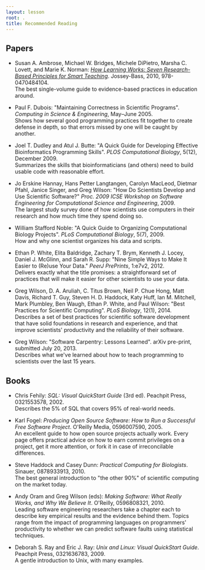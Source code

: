 ```yaml
---
layout: lesson
root: .
title: Recommended Reading
---
```

Papers
------

*   Susan A. Ambrose, Michael W. Bridges, Michele DiPietro, Marsha C. Lovett, and Marie K. Norman:
    *[How Learning Works: Seven Research-Based Principles for Smart Teaching](http://www.amazon.com/How-Learning-Works-Research-Based-Principles/dp/0470484101/)*.
    Jossey-Bass,
    2010,
    978-0470484104.
    <br/>
    The best single-volume guide to evidence-based practices in education around.

*   Paul F. Dubois:
    "Maintaining Correctness in Scientific Programs".
    *Computing in Science & Engineering*,
    May–June 2005.
    <br/>
    Shows how several good programming practices fit together
    to create defense in depth,
    so that errors missed by one will be caught by another.

*   Joel T. Dudley and Atul J. Butte:
    "A Quick Guide for Developing Effective Bioinformatics Programming Skills".
    *PLOS Computational Biology*,
    5(12),
    December 2009.
    <br/>
    Summarizes the skills that bioinformaticians (and others) need
    to build usable code with reasonable effort.

*   Jo Erskine Hannay, Hans Petter Langtangen, Carolyn MacLeod, Dietmar Pfahl, Janice Singer, and Greg Wilson:
    "How Do Scientists Develop and Use Scientific Software?"
    *Proc. 2009 ICSE Workshop on Software Engineering for Computational Science and Engineering*,
    2009.
    <br/>
    The largest study survey done of how scientists use computers in their research
    and how much time they spend doing so.

*   William Stafford Noble:
    "A Quick Guide to Organizing Computational Biology Projects".
    *PLoS Computational Biology*,
    5(7),
    2009.
    <br/>
    How and why one scientist organizes his data and scripts.

*   Ethan P. White, Elita Baldridge, Zachary T. Brym, Kenneth J. Locey, Daniel J. McGlinn, and Sarah R. Supp:
    "Nine Simple Ways to Make It Easier to (Re)use Your Data."
    *PeerJ PrePrints*,
    1:e7v2,
    2012.
    <br/>
    Delivers exactly what the title promises:
    a straightforward set of practices that will make it easier for other scientists to use your data.

*   Greg Wilson, D. A. Aruliah, C. Titus Brown, Neil P. Chue Hong, Matt Davis, Richard T. Guy, Steven H. D. Haddock, Katy Huff, Ian M. Mitchell, Mark Plumbley, Ben Waugh, Ethan P. White, and Paul Wilson:
    "Best Practices for Scientific Computing".
	*PLoS Biology*,
    12(1),
    2014.
    <br/>
    Describes a set of best practices for scientific software development
    that have solid foundations in research and experience,
    and that improve scientists' productivity and the reliability of their software.

*   Greg Wilson: "Software Carpentry: Lessons Learned".
    arXiv pre-print,
    submitted July 20, 2013.
    <br/>
    Describes what we've learned about how to teach programming to scientists
    over the last 15 years.

Books
-----

*   Chris Fehily:
    *SQL: Visual QuickStart Guide* (3rd ed).
    Peachpit Press,
    0321553578,
    2002.
    <br/>
    Describes the 5% of SQL that covers 95% of real-world needs.

*   Karl Fogel:
    *Producing Open Source Software: How to Run a Successful Free Software Project*.
    O'Reilly Media,
    0596007590,
    2005.
    <br/>
    An excellent guide to how open source projects actually work.
    Every page offers practical advice on how to earn commit privileges on a project,
    get it more attention,
    or fork it in case of irreconcilable differences.

*   Steve Haddock and Casey Dunn:
    *Practical Computing for Biologists*.
    Sinauer,
    0878933913,
    2010.
    <br/>
    The best general introduction to "the other 90%" of scientific computing on the market today.

*   Andy Oram and Greg Wilson (eds):
    *Making Software: What Really Works, and Why We Believe It*.
    O'Reilly,
    0596808321,
    2010.
    <br/>
    Leading software engineering researchers take a chapter each
    to describe key empirical results and the evidence behind them.
    Topics range from the impact of programming languages on programmers' productivity
    to whether we can predict software faults using statistical techniques.

*   Deborah S. Ray and Eric J. Ray:
    *Unix and Linux: Visual QuickStart Guide*.
    Peachpit Press,
    0321636783,
    2009.
    <br/>
    A gentle introduction to Unix, with many examples.
